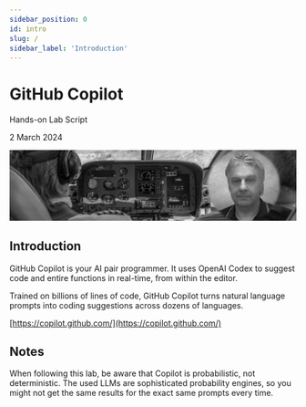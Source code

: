 ```yaml
---
sidebar_position: 0
id: intro
slug: /
sidebar_label: 'Introduction'
---
```


# GitHub Copilot

Hands-on Lab Script

2 March 2024

![alttext](images/lab-copilot.jpg)

## Introduction

GitHub Copilot is your AI pair programmer.  It uses OpenAI Codex to suggest code and entire functions in real-time, from within the editor.

Trained on billions of lines of code, GitHub Copilot turns natural language prompts into coding suggestions across dozens of languages.

[https://copilot.github.com/](https://copilot.github.com/)

## Notes

When following this lab, be aware that Copilot is probabilistic, not deterministic.  The used LLMs are sophisticated probability engines, so you might not get the same results for the exact same prompts every time.
